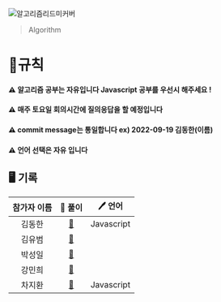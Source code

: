 ![알고리즘리드미커버](https://user-images.githubusercontent.com/54767632/191037892-7c31b889-8ae5-4145-a9ce-37f82daddadc.gif)

> Algorithm

<h1>📍규칙</h1>
<h4>⚠️ 알고리즘 공부는 자유입니다 Javascript 공부를 우선시 해주세요 !</h4>
<h4>⚠️ 매주 토요일 회의시간에 질의응답을 할 예정입니다</h4>
<h4>⚠️ commit message는 통일합니다 ex) 2022-09-19 김동한(이름)</h4>
<h4>⚠️ 언어 선택은 자유 입니다</h4>

<h2>🖥 기록</h2>

| 참가자 이름 |                                                     🔑 풀이                                                     |   🖊 언어   |
| :---------: | :-------------------------------------------------------------------------------------------------------------: | :--------: |
|   김동한    | [:link:](https://github.com/Elice-SW-Engineer/Algorithm-Record/blob/main/%EA%B9%80%EB%8F%99%ED%95%9C/README.md) | Javascript |
|   김유범    |                                                   [:link:]()                                                    |            |
|   박성일    |                                                   [:link:]()                                                    |            |
|   강민희    |                                                   [:link:]()                                                    |            |
|   차지환    |                                                   [:link:]()                                                    | Javascript |
